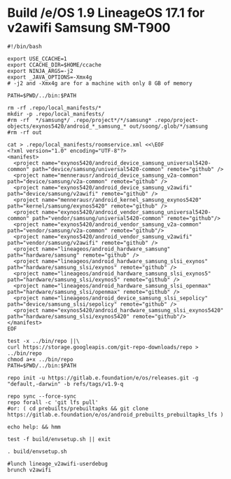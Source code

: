 # Build /e/OS 1.9 LineageOS 17.1 for v2awifi Samsung SM-T900

    #!/bin/bash
    
    export USE_CCACHE=1
    export CCACHE_DIR=$HOME/ccache
    export NINJA_ARGS=-j2
    export _JAVA_OPTIONS=-Xmx4g
    # -j2 and -Xmx4g are for a machine with only 8 GB of memory
    
    PATH=$PWD/../bin:$PATH
    
    rm -rf .repo/local_manifests/*
    mkdir -p .repo/local_manifests/
    #rm -rf  */samsung*/ .repo/project*/*/samsung* .repo/project-objects/exynos5420/android_*_samsung_* out/soong/.glob/*/samsung
    #rm -rf out
    
    cat > .repo/local_manifests/roomservice.xml <<\EOF
    <?xml version="1.0" encoding="UTF-8"?>
    <manifest>
      <project name="exynos5420/android_device_samsung_universal5420-common" path="device/samsung/universal5420-common" remote="github" />
      <project name="mennerausr/android_device_samsung_v2a-common" path="device/samsung/v2a-common" remote="github" />
      <project name="exynos5420/android_device_samsung_v2awifi" path="device/samsung/v2awifi" remote="github" />
      <project name="mennerausr/android_kernel_samsung_exynos5420" path="kernel/samsung/exynos5420" remote="github" />
      <project name="exynos5420/android_vendor_samsung_universal5420-common" path="vendor/samsung/universal5420-common" remote="github"/>
      <project name="exynos5420/android_vendor_samsung_v2a-common" path="vendor/samsung/v2a-common" remote="github"/>
      <project name="exynos5420/android_vendor_samsung_v2awifi" path="vendor/samsung/v2awifi" remote="github" />
      <project name="lineageos/android_hardware_samsung" path="hardware/samsung" remote="github" />
      <project name="lineageos/android_hardware_samsung_slsi_exynos" path="hardware/samsung_slsi/exynos" remote="github" />
      <project name="lineageos/android_hardware_samsung_slsi_exynos5" path="hardware/samsung_slsi/exynos5" remote="github" />
      <project name="lineageos/android_hardware_samsung_slsi_openmax" path="hardware/samsung_slsi/openmax" remote="github" />
      <project name="lineageos/android_device_samsung_slsi_sepolicy" path="device/samsung_slsi/sepolicy" remote="github" />
      <project name="exynos5420/android_hardware_samsung_slsi_exynos5420" path="hardware/samsung_slsi/exynos5420" remote="github"/>
    </manifest>
    EOF
    
    test -x ../bin/repo ||\
    curl https://storage.googleapis.com/git-repo-downloads/repo > ../bin/repo
    chmod a+x ../bin/repo
    PATH=$PWD/../bin:$PATH

    repo init -u https://gitlab.e.foundation/e/os/releases.git -g "default,-darwin" -b refs/tags/v1.9-q
    
    repo sync --force-sync
    repo forall -c 'git lfs pull'
    #or: ( cd prebuilts/prebuiltapks && git clone https://gitlab.e.foundation/e/os/android_prebuilts_prebuiltapks_lfs )
    
    echo help: && hmm
    
    test -f build/envsetup.sh || exit
    
    . build/envsetup.sh
    
    #lunch lineage_v2awifi-userdebug
    brunch v2awifi
    
